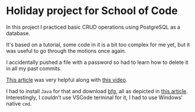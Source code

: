 # Holiday project for School of Code

In this project I practiced basic CRUD operations using PostgreSQL as a database.

It's based on a tutorial, some code in it is a bit too complex for me yet, but it was useful to go through the motions once again.

I accidentally pushed a file with a password so had to learn how to delete it in all my past commits.

[This article](https://blog.gitguardian.com/leaking-secrets-on-github-what-to-do/) was very helpful along with [this video](https://www.youtube.com/watch?v=msUDPYsbABY).

I had to install `Java` for that and download [bfg](https://rtyley.github.io/bfg-repo-cleaner/), all as depicted in [this article](https://blog.gitguardian.com/leaking-secrets-on-github-what-to-do/). Interestingly, I couldn’t use VSCode terminal for it, I had to use Windows' native `cmd`.
